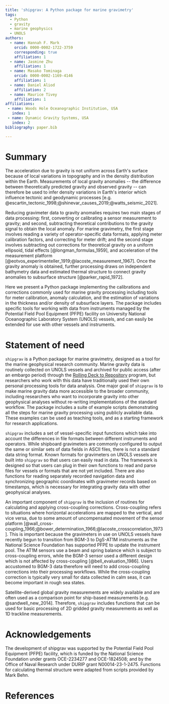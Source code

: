 ```yaml
---
title: 'shipgrav: A Python package for marine gravimetry'
tags:
  - Python
  - gravity
  - marine geophysics
  - UNOLS
authors:
  - name: Hannah F. Mark
    orcid: 0000-0002-1722-3759
    corresponding: true
    affiliation: 1
  - name: Jasmine Zhu
    affiliation: 1
  - name: Masako Tominaga
    orcid: 0000-0002-1169-4146
    affiliation: 1
  - name: Daniel Aliod
    affiliation: 2
  - name: Maurice Tivey
    affiliation: 1
affiliations:
 - name: Woods Hole Oceanographic Institution, USA
   index: 1
 - name: Dynamic Gravity Systems, USA
   index: 2
bibliography: paper.bib

---
```


# Summary

The acceleration due to gravity is not uniform across Earth's surface because of local variations in topography and in the density distribution within the Earth. Measurements of local gravity anomalies -- the difference between theoretically predicted gravity and observed gravity -- can therefore be used to infer density variations in Earth's interior which influence tectonic and geodynamic processes [e.g. @escartin_tectonic_1998;@shinevar_causes_2019;@watts_seismic_2021].

Reducing gravimeter data to gravity anomalies requires two main stages of data processing: first, converting or calibrating a sensor measurement to gravity; and second, subtracting theoretical contributions to the gravity signal to obtain the local anomaly. For marine gravimetry, the first stage involves reading a variety of operator-specific data formats, applying meter calibration factors, and correcting for meter drift; and the second stage involves subtracting out corrections for theoretical gravity on a uniform ellipsoid, tidal effects [@longman_formulas_1959], and acceleration of the measurement platform [@eotvos_experimenteller_1919;@lacoste_measurement_1967]. Once the gravity anomaly is obtained, further processing draws on independent bathymetry data and estimated thermal structure to connect gravity anomalies to subsurface structure [@parker_rapid_1972].

Here we present a Python package implementing the calibrations and corrections commonly used for marine gravity processing including tools for meter calibration, anomaly calculation, and the estimation of variations in the thickness and/or density of subsurface layers. The package includes specific tools for working with data from instruments managed by the Potential Field Pool Equipment (PFPE) facility on University National Oceanographic Laboratory System (UNOLS) vessels, and can easily be extended for use with other vessels and instruments.

# Statement of need

`shipgrav` is a Python package for marine gravimetry, designed as a tool for the marine geophysical research community. Marine gravity data is routinely collected on UNOLS vessels and archived for public access (after an embargo period) through the [Rolling Deck to Repository](https://www.rvdata.us) program, but researchers who work with this data have traditionally used their own personal processing tools for data analysis. One major goal of `shipgrav` is to make marine gravity data more accessible to the broader community, including researchers who want to incorporate gravity into other geophysical analyses without re-writing implementations of the standard workflow. The package includes a suite of example scripts demonstrating all the steps for marine gravity processing using publicly available data. These examples can be used as teaching tools, and as a starting framework for research applications.

`shipgrav` includes a set of vessel-specific input functions which take into account the differences in file formats between different instruments and operators. While shipboard gravimeters are commonly configured to output the same or similar sets of data fields in ASCII files, there is not a standard data string format. Known formats for gravimeters on UNOLS vessels are built into `shipgrav` so that users can easily read in data. The framework is designed so that users can plug in their own functions to read and parse files for vessels or formats that are not yet included. There are also functions for reading separately recorded navigation data and synchronizing geographic coordinates with gravimeter records based on timestamps, which is necessary for integrating gravity data with other geophysical analyses.

An important component of `shipgrav` is the inclusion of routines for calculating and applying cross-coupling corrections. Cross-coupling refers to situations where horizontal accelerations are mapped to the vertical, and vice versa, due to some amount of uncompensated movement of the sensor platform [@wall_cross-coupling_1966;@bower_determination_1966;@lacoste_crosscorrelation_1973]. This is important because the gravimeters in use on UNOLS vessels have recently begun to transition from BGM-3 to DgS-AT1M instruments as the National Science Foundation has supported PFPE to update the instrument pool. The AT1M sensors use a beam and spring balance which is subject to cross-coupling errors, while the BGM-3 sensor used a different design which is not affected by cross-coupling [@bell_evaluation_1986]. Users accustomed to BGM-3 data therefore will need to add cross-coupling corrections into their processing workflows. While the cross-coupling correction is typically very small for data collected in calm seas, it can become important in rough sea states.

Satellite-derived global gravity measurements are widely available and are often used as a comparison point for ship-based measurements [e.g. @sandwell_new_2014]. Therefore, `shipgrav` includes functions that can be used for basic processing of 2D gridded gravity measurements as well as 1D trackline measurements.

<!-- # Figures

Figures can be included like this:
![Caption for example figure.\label{fig:example}](figure.png)
and referenced from text using \autoref{fig:example}.

Figure sizes can be customized by adding an optional second parameter:
![Caption for example figure.](figure.png){ width=20% } -->

# Acknowledgements

The development of shipgrav was supported by the Potential Field Pool Equipment (PFPE) facility, which is funded by the National Science Foundation under grants OCE-2234277 and OCE-1824508; and by the Office of Naval Research under DURIP grant N00014-23-1-2475. Functions for calculating thermal structure were adapted from scripts provided by Mark Behn.

# References
